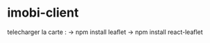 # imobi-client


telecharger la carte : 
    -> npm install leaflet
    -> npm install react-leaflet

